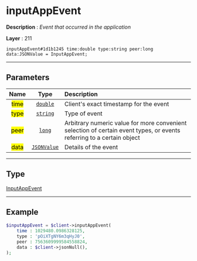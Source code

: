 # inputAppEvent

**Description** : *Event that occurred in the application*

**Layer** : 211

```tl
inputAppEvent#1d1b1245 time:double type:string peer:long data:JSONValue = InputAppEvent;
```

---

## Parameters

| Name | Type | Description |
| :---: | :---: | :--- |
| <mark>time</mark> | [`double`](type/double) | Client's exact timestamp for the event |
| <mark>type</mark> | [`string`](type/string) | Type of event |
| <mark>peer</mark> | [`long`](type/long) | Arbitrary numeric value for more convenient selection of certain event types, or events referring to a certain object |
| <mark>data</mark> | [`JSONValue`](type/JSONValue) | Details of the event |

---

## Type

[InputAppEvent](type/InputAppEvent)

---

## Example

```php
$inputAppEvent = $client->inputAppEvent(
	time : 1029480.0986328125,
	type : 'pOiXTgNY6m3qHyJ0',
	peer : 7563609999584558824,
	data : $client->jsonNull(),
);
```